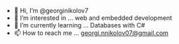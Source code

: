 - 👋 Hi, I’m @georginikolov7
- 👀 I’m interested in ... web and embedded development
- 🌱 I’m currently learning ... Databases with C#
- 📫 How to reach me ... georgi.nnikolov07@gmail.com

<!---
georginikolov7/georginikolov7 is a ✨ special ✨ repository because its `README.md` (this file) appears on your GitHub profile.
You can click the Preview link to take a look at your changes.
--->

